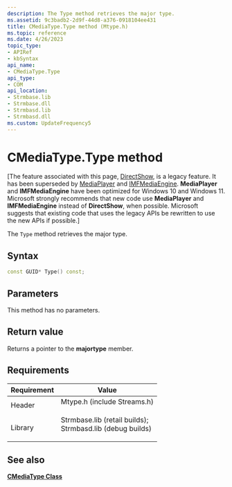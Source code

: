 ```yaml
---
description: The Type method retrieves the major type.
ms.assetid: 9c3badb2-2d9f-44d8-a376-0918104ee431
title: CMediaType.Type method (Mtype.h)
ms.topic: reference
ms.date: 4/26/2023
topic_type: 
- APIRef
- kbSyntax
api_name: 
- CMediaType.Type
api_type: 
- COM
api_location: 
- Strmbase.lib
- Strmbase.dll
- Strmbasd.lib
- Strmbasd.dll
ms.custom: UpdateFrequency5
---
```


# CMediaType.Type method

\[The feature associated with this page, [DirectShow](/windows/win32/directshow/directshow), is a legacy feature. It has been superseded by [MediaPlayer](/uwp/api/Windows.Media.Playback.MediaPlayer) and [IMFMediaEngine](/windows/win32/api/mfmediaengine/nn-mfmediaengine-imfmediaengine). **MediaPlayer** and **IMFMediaEngine** have been optimized for Windows 10 and Windows 11. Microsoft strongly recommends that new code use **MediaPlayer** and **IMFMediaEngine** instead of **DirectShow**, when possible. Microsoft suggests that existing code that uses the legacy APIs be rewritten to use the new APIs if possible.\]

The `Type` method retrieves the major type.

## Syntax


```C++
const GUID* Type() const;
```



## Parameters

This method has no parameters.

## Return value

Returns a pointer to the **majortype** member.

## Requirements



| Requirement | Value |
|--------------------|--------------------------------------------------------------------------------------------------------------------------------------------------------------------------------------------|
| Header<br/>  | <dl> <dt>Mtype.h (include Streams.h)</dt> </dl>                                                                                     |
| Library<br/> | <dl> <dt>Strmbase.lib (retail builds); </dt> <dt>Strmbasd.lib (debug builds)</dt> </dl> |



## See also

<dl> <dt>

[**CMediaType Class**](cmediatype.md)
</dt> </dl>

 

 




